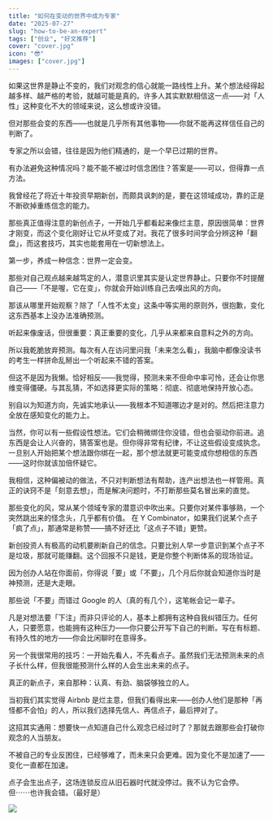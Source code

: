 ```yaml
---
title: "如何在变动的世界中成为专家"
date: "2025-07-27"
slug: "how-to-be-an-expert"
tags: ["创业", "好文推荐"]
cover: "cover.jpg"
icon: "😎"
images: ["cover.jpg"]
---
```

如果这世界是静止不变的，我们对观念的信心就能一路线性上升。某个想法经得起越多样、越严格的考验，就越可能是真的。许多人其实默默相信这一点——对「人性」这种变化不大的领域来说，这么想或许没错。



但对那些会变的东西——也就是几乎所有其他事物——你就不能再这样信任自己的判断了。



专家之所以会错，往往是因为他们精通的，是一个早已过期的世界。



有办法避免这种情况吗？能不能不被过时信念困住？答案是——可以，但得靠一点方法。



我曾经花了将近十年投资早期新创，而颇具讽刺的是，要在这领域成功，靠的正是不断砍掉重练信念的能力。



那些真正值得注意的新创点子，一开始几乎都看起来像烂主意，原因很简单：世界才刚变，而这个变化刚好让它从坏变成了对。我花了很多时间学会分辨这种「翻盘」，而这套技巧，其实也能套用在一切新想法上。



第一步，养成一种信念：世界一定会变。



那些对自己观点越来越笃定的人，潜意识里其实是认定世界静止。只要你不时提醒自己——「不是喔，它在变」，你就会开始训练自己去嗅出风的方向。



那该从哪里开始观察？除了「人性不太变」这条中等实用的原则外，很抱歉，变化这东西基本上没办法准确预测。



听起来像废话，但很重要：真正重要的变化，几乎从来都来自意料之外的方向。



所以我乾脆放弃预测。每次有人在访问里问我「未来怎么看」，我脑中都像没读书的考生一样拼命乱掰出一个听起来不错的答案。



但这不是因为我懒。恰好相反——我觉得，预测未来不但命中率可怜，还会让你思维变得僵硬。与其乱猜，不如选择更实际的策略：彻底、彻底地保持开放心态。



别自以为知道方向，先诚实地承认——我根本不知道哪边才是对的。然后把注意力全放在感知变化的能力上。



当然，你可以有一些假设性想法。它们会稍微绑住你没错，但也会驱动你前进。追东西是会让人兴奋的，猜答案也是。但你得非常有纪律，不让这些假设变成执念。
一旦别人开始把某个想法跟你绑在一起，那个想法就更可能变成你想相信的东西——这时你就该加倍怀疑它。



我相信，这种偏被动的做法，不只对判断想法有帮助，连产出想法也一样管用。真正的诀窍不是「刻意去想」，而是解决问题时，不打断那些莫名冒出来的直觉。



那些变化的风，常从某个领域专家的潜意识中吹出来。只要你对某件事够熟，一个突然跳出来的怪念头，几乎都有价值。
在 Y Combinator，如果我们说某个点子「疯了点」，那通常是称赞——搞不好还比「这点子不错」更赞。



新创投资人有极高的动机要刷新自己的信念。只要比别人早一步意识到某个点子不是垃圾，那就可能赚翻。这个回报不只是钱，更是你整个判断体系的现场验证。



因为创办人站在你面前，你得说「要」或「不要」，几个月后你就会知道你当时是神预测，还是大走眼。



那些说「不要」而错过 Google 的人（真的有几个），这笔帐会记一辈子。



凡是对想法要「下注」而非只评论的人，基本上都拥有这种自我纠错压力。任何人，只要愿意，也能拥有这种压力——你只要公开写下自己的判断。写在有标题、有持久性的地方——你会比闲聊时在意得多。



另一个我很常用的技巧：一开始先看人，不先看点子。虽然我们无法预测未来的点子长什么样，但我很能预测什么样的人会生出未来的点子。



真正的新点子，来自那种：认真、有劲、脑袋够独立的人。



当初我们其实觉得 Airbnb 是烂主意，但我们看得出来——创办人他们是那种「再怪都不会怕」的人，所以我们选择先信人、再信点子，最后押对了。



这招其实通用：想要快一点知道自己什么观念已经过时了？那就去跟那些会打破你观念的人当朋友。



不被自己的专业反困住，已经够难了，而未来只会更难。因为变化不是加速了——变化一直都在加速。



点子会生出点子，这场连锁反应从旧石器时代就没停过。我不认为它会停。
但⋯⋯也许我会错。（最好是）




![](https://prod-files-secure.s3.us-west-2.amazonaws.com/112d0858-5090-4d34-a606-b75eb8d65fd2/46476355-9cf3-4e99-9b7a-3531bc426380/1000202064.png?X-Amz-Algorithm=AWS4-HMAC-SHA256&X-Amz-Content-Sha256=UNSIGNED-PAYLOAD&X-Amz-Credential=ASIAZI2LB4666KZVNTFH%2F20250918%2Fus-west-2%2Fs3%2Faws4_request&X-Amz-Date=20250918T101329Z&X-Amz-Expires=3600&X-Amz-Security-Token=IQoJb3JpZ2luX2VjED4aCXVzLXdlc3QtMiJIMEYCIQCZ2ug%2BTW1SKkKwRi%2BsGpfz%2F9kg8T7zmx7x1XBGJR8WNQIhANvhMJJ%2ByGs6sx9ftF0oqHsMjKI%2FK9vbRFpGAgkw8bQQKogECLf%2F%2F%2F%2F%2F%2F%2F%2F%2F%2FwEQABoMNjM3NDIzMTgzODA1IgwjdiAK9A0X%2FoRwkDsq3AOS2DT4K%2FRnBWIdRz7zLypcFExzT0dRnTp5YlgC%2B5z6iLCqF4uAQNUDWJDOrU3gYonXBv%2F%2BpO%2BHSlePfOPW2odrnlsWeBpmNrma6YGV3pavp6JQNG5Kp%2F00h1XFBQijarlUSqGFTYxII2HkRODfv8FLU43XKFfIbEt0IOgD83jY%2FwxUMy2SW9WjFKScTU9Ovli1DFHcWJ4Eknss%2BgA89xZhnurhJ6dvc7lY%2FkXYpoon2Kha2sTPOHaayfhhw%2BqscYga2o5vaornegdacmzlYYmPiPAvWzUKbh5Vz364TWMsOgVPU1OVHfp3pcxJy5HESUy81kCK8TUlWMkJl%2BTbFbTMO%2BmgRx2cCvcq6%2B8RHmLx6M31h2D6IDxOj4ciPEyYimr5lCzVMSFxBk1SLGGs%2BxEPMzceS7DLMpMDa0TlbmdXZLWY%2BP2x59WDfdJqsyPq%2F%2BTav709owA6Tie6EOqnpdGxSB%2FrNNqfKJaDyti9hsDtkpNuX1%2BHjVeNndm22moIK63rjThYtd049fgt0akn7jMgN3%2B6tJ8X3UPUbHN90R0xyxfQZ1lPkPiFMnWwENCwsNq0co5naQE49S1IBamHpFXFGcTLMIEg4xGr7fbpfj4I%2B%2FWyGPCtEWwunuk1XTDju67GBjqkAbBzQWVva1plfIO7bfb6rIwiIkXdptyu379%2BSWLK1l02nMU%2F64T8GW7GVGyS%2BsgMN3P0zrsPN%2FrVH2v%2BYo0HGfFnhEBuSXsfNRj6OPDnx8PaaEtUPs%2Bdf8PMtkNHsc3ZGSTCu9n1rT%2FAelGVSzxZDTtL53EsKXbgZsyuNEEGYBoGHqpghwdaDYv1AnE1GRoPL%2F1yy1Wc94T8yzxYHYCmY0CfRqqT&X-Amz-Signature=9feff0f76139aaab80c62de1d2e777c7e4270dcdb246a7db5e8f196e3fbcd4f1&X-Amz-SignedHeaders=host&x-amz-checksum-mode=ENABLED&x-id=GetObject)

